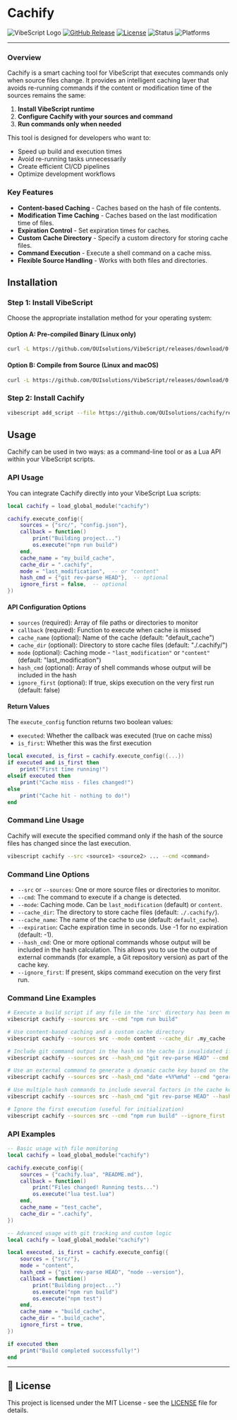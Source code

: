 # Cachify
![VibeScript Logo](https://img.shields.io/badge/VibeScript-0.1.0-blue?style=for-the-badge&logo=lua)
[![GitHub Release](https://img.shields.io/badge/GitHub-Release-blue?style=for-the-badge)](https://github.com/OUIsolutions/cachify/releases)
[![License](https://img.shields.io/badge/License-MIT-green.svg?style=for-the-badge)](https://github.com/OUIsolutions/cachify/blob/main/LICENSE)
![Status](https://img.shields.io/badge/Status-Stable-brightgreen?style=for-the-badge)
![Platforms](https://img.shields.io/badge/Platforms-VibeScript-lightgrey?style=for-the-badge)

---

### Overview

Cachify is a smart caching tool for VibeScript that executes commands only when source files change. It provides an intelligent caching layer that avoids re-running commands if the content or modification time of the sources remains the same:

1. **Install VibeScript runtime**
2. **Configure Cachify with your sources and command**
3. **Run commands only when needed**

This tool is designed for developers who want to:
- Speed up build and execution times
- Avoid re-running tasks unnecessarily
- Create efficient CI/CD pipelines
- Optimize development workflows

### Key Features

- **Content-based Caching** - Caches based on the hash of file contents.
- **Modification Time Caching** - Caches based on the last modification time of files.
- **Expiration Control** - Set expiration times for caches.
- **Custom Cache Directory** - Specify a custom directory for storing cache files.
- **Command Execution** - Execute a shell command on a cache miss.
- **Flexible Source Handling** - Works with both files and directories.

## Installation

### Step 1: Install VibeScript

Choose the appropriate installation method for your operating system:

#### Option A: Pre-compiled Binary (Linux only)
```bash
curl -L https://github.com/OUIsolutions/VibeScript/releases/download/0.41.0/vibescript.out -o vibescript.out && chmod +x vibescript.out && sudo mv vibescript.out /usr/local/bin/vibescript
```

#### Option B: Compile from Source (Linux and macOS)
```bash
curl -L https://github.com/OUIsolutions/VibeScript/releases/download/0.41.0/amalgamation.c -o vibescript.c && gcc vibescript.c -o vibescript.out && sudo mv vibescript.out /usr/local/bin/vibescript
```

### Step 2: Install Cachify
```bash
vibescript add_script --file https://github.com/OUIsolutions/cachify/releases/download/0.3.0/cli.lua cachify
```

## Usage

Cachify can be used in two ways: as a command-line tool or as a Lua API within your VibeScript scripts.

### API Usage

You can integrate Cachify directly into your VibeScript Lua scripts:

```lua
local cachify = load_global_module("cachify")

cachify.execute_config({
    sources = {"src/", "config.json"},
    callback = function() 
        print("Building project...")
        os.execute("npm run build")
    end,
    cache_name = "my_build_cache",
    cache_dir = ".cachify",
    mode = "last_modification",  -- or "content"
    hash_cmd = {"git rev-parse HEAD"},  -- optional
    ignore_first = false,  -- optional
})
```

#### API Configuration Options

- `sources` (required): Array of file paths or directories to monitor
- `callback` (required): Function to execute when cache is missed
- `cache_name` (optional): Name of the cache (default: "default_cache")
- `cache_dir` (optional): Directory to store cache files (default: "./.cachify/")
- `mode` (optional): Caching mode - `"last_modification"` or `"content"` (default: "last_modification")
- `hash_cmd` (optional): Array of shell commands whose output will be included in the hash
- `ignore_first` (optional): If true, skips execution on the very first run (default: false)

#### Return Values

The `execute_config` function returns two boolean values:
- `executed`: Whether the callback was executed (true on cache miss)
- `is_first`: Whether this was the first execution

```lua
local executed, is_first = cachify.execute_config({...})
if executed and is_first then
    print("First time running!")
elseif executed then
    print("Cache miss - files changed!")
else
    print("Cache hit - nothing to do!")
end
```

### Command Line Usage

Cachify will execute the specified command only if the hash of the source files has changed since the last execution.

```bash
vibescript cachify --src <source1> <source2> ... --cmd <command>
```



### Command Line Options

- `--src` or `--sources`: One or more source files or directories to monitor.
- `--cmd`: The command to execute if a change is detected.
- `--mode`: Caching mode. Can be `last_modification` (default) or `content`.
- `--cache_dir`: The directory to store cache files (default: `./.cachify/`).
- `--cache_name`: The name of the cache to use (default: `default_cache`).
- `--expiration`: Cache expiration time in seconds. Use -1 for no expiration (default: -1).
- `--hash_cmd`: One or more optional commands whose output will be included in the hash calculation. This allows you to use the output of external commands (for example, a Git repository version) as part of the cache key.
- `--ignore_first`: If present, skips command execution on the very first run.

### Command Line Examples

```bash
# Execute a build script if any file in the 'src' directory has been modified
vibescript cachify --sources src --cmd "npm run build"

# Use content-based caching and a custom cache directory
vibescript cachify --sources src --mode content --cache_dir .my_cache --cmd "echo 'Files have changed!'"

# Include git command output in the hash so the cache is invalidated if HEAD changes
vibescript cachify --sources src --hash_cmd "git rev-parse HEAD" --cmd "npm test"

# Use an external command to generate a dynamic cache key based on the current date
vibescript cachify --sources src --hash_cmd "date +%Y%m%d" --cmd "gerar_relatorio_diario.sh"

# Use multiple hash commands to include several factors in the cache key
vibescript cachify --sources src --hash_cmd "git rev-parse HEAD" --hash_cmd "node --version" --cmd "npm run build"

# Ignore the first execution (useful for initialization)
vibescript cachify --sources src --cmd "npm run build" --ignore_first
```

### API Examples

```lua
-- Basic usage with file monitoring
local cachify = load_global_module("cachify")

cachify.execute_config({
    sources = {"cachify.lua", "README.md"},
    callback = function() 
        print("Files changed! Running tests...")
        os.execute("lua test.lua")
    end,
    cache_name = "test_cache",
    cache_dir = ".cachify",
})

-- Advanced usage with git tracking and custom logic
local cachify = load_global_module("cachify")

local executed, is_first = cachify.execute_config({
    sources = {"src/"},
    mode = "content",
    hash_cmd = {"git rev-parse HEAD", "node --version"},
    callback = function()
        print("Building project...")
        os.execute("npm run build")
        os.execute("npm test")
    end,
    cache_name = "build_cache",
    cache_dir = ".build_cache",
    ignore_first = true,
})

if executed then
    print("Build completed successfully!")
end
```

---

## 📄 License

This project is licensed under the MIT License - see the [LICENSE](LICENSE) file for details.
